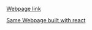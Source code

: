 [Webpage link](https://spectacular-hotteok-c2910e.netlify.app)


[Same Webpage built with react ](https://github.com/AntonProLysenko/react_fashion_blog)

